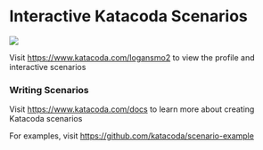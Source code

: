 # Interactive Katacoda Scenarios

[![](http://shields.katacoda.com/katacoda/logansmo2/count.svg)](https://www.katacoda.com/logansmo2 "Get your profile on Katacoda.com")

Visit https://www.katacoda.com/logansmo2 to view the profile and interactive scenarios

### Writing Scenarios
Visit https://www.katacoda.com/docs to learn more about creating Katacoda scenarios

For examples, visit https://github.com/katacoda/scenario-example
